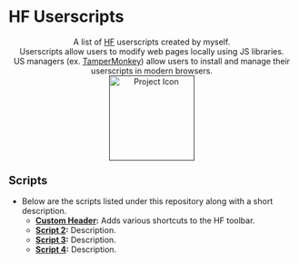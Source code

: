 # HF Userscripts
<p align="center">
A list of <a href="https://hackforums.net/">HF</a> userscripts created by myself.
<br />
Userscripts allow users to modify web pages locally using JS libraries. 
<br />
US managers (ex. <a href="https://tampermonkey.net/">TamperMonkey</a>) allow users to install and manage their userscripts in modern browsers.
<br />
<a href=""><img src="https://github.com/xadamxk/HF-Userscripts/blob/master/projecticon.png" width="150" height="150" title="Project Icon"  /></a>
<br />
</p>




<h3><b><big>Scripts</big></b></h3>
<ul><li>Below are the scripts listed under this repository along with a short description.

<ul><li><b><a href="https://github.com/xadamxk/HF-Userscripts/tree/master/Custom%20Header">Custom Header</a>:</b> Adds various shortcuts to the HF toolbar.</li></ul>
<ul><li><b><a href="https://github.com/xadamxk/HF-Userscripts">Script 2</a>:</b> Description.</li></ul>
<ul><li><b><a href="https://github.com/xadamxk/HF-Userscripts">Script 3</a>:</b> Description.</li></ul>
<ul><li><b><a href ="https://github.com/xadamxk/HF-Userscripts">Script 4</a>:</b> Description.</li></ul>



</li></ul>
